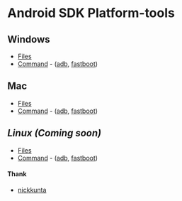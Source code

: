 # Android SDK Platform-tools

## Windows
- [Files](Windows/files)
- [Command](Windows/command) - ([adb](Windows/command/adb.txt), [fastboot](Windows/command/fastboot.txt))

## Mac
- [Files](Mac/files)
- [Command](Mac/command) - ([adb](Mac/command/adb.txt), [fastboot](Mac/command/fastboot.txt))

## _Linux (Coming soon)_
- [Files](Linux/files)
- [Command](Linux/command) - ([adb](Linux/command/adb.txt), [fastboot](Linux/command/fastboot.txt))

#### Thank
- [nickkunta](https://github.com/nickkunta)
